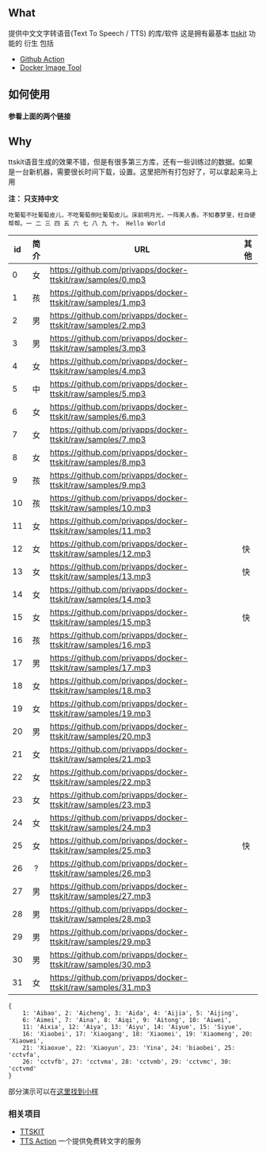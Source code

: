 ## What
提供中文文字转语音(Text To Speech / TTS) 的库/软件
这是拥有最基本 [ttskit](https://github.com/KuangDD/ttskit) 功能的 衍生 包括
* [Github Action](https://github.com/privapps/docker-ttskit/tree/action)
* [Docker Image Tool](https://github.com/privapps/docker-ttskit/tree/tool)

## 如何使用
#### 参看上面的两个链接

## Why
ttskit语音生成的效果不错，但是有很多第三方库，还有一些训练过的数据。如果是一台新机器，需要很长时间下载，设置。这里把所有打包好了，可以拿起来马上用

**注： 只支持中文**

`吃葡萄不吐葡萄皮儿，不吃葡萄倒吐葡萄皮儿。床前明月光，一阵美人香。不知春梦里，枉自硬帮帮。一 二 三 四 五 六 七 八 九 十。 Hello World`

 | id | 简介 | URL | 其他 | 
 | ------------- |:-------------:| ----- | --- |
 | 0 | 女 | https://github.com/privapps/docker-ttskit/raw/samples/0.mp3 |  | 
 | 1 | 孩 | https://github.com/privapps/docker-ttskit/raw/samples/1.mp3 |  | 
 | 2 | 男 | https://github.com/privapps/docker-ttskit/raw/samples/2.mp3 |  | 
 | 3 | 男 | https://github.com/privapps/docker-ttskit/raw/samples/3.mp3 |  | 
 | 4 | 女 | https://github.com/privapps/docker-ttskit/raw/samples/4.mp3 |  | 
 | 5 | 中 | https://github.com/privapps/docker-ttskit/raw/samples/5.mp3 |  | 
 | 6 | 女 | https://github.com/privapps/docker-ttskit/raw/samples/6.mp3 |  | 
 | 7 | 女 | https://github.com/privapps/docker-ttskit/raw/samples/7.mp3 |  | 
 | 8 | 女 | https://github.com/privapps/docker-ttskit/raw/samples/8.mp3 |  | 
 | 9 | 孩 | https://github.com/privapps/docker-ttskit/raw/samples/9.mp3 |  | 
 | 10 | 孩 | https://github.com/privapps/docker-ttskit/raw/samples/10.mp3 |  | 
 | 11 | 女 | https://github.com/privapps/docker-ttskit/raw/samples/11.mp3 |  | 
 | 12 | 女 | https://github.com/privapps/docker-ttskit/raw/samples/12.mp3 | 快 | 
 | 13 | 女 | https://github.com/privapps/docker-ttskit/raw/samples/13.mp3 | 快 | 
 | 14 | 女 | https://github.com/privapps/docker-ttskit/raw/samples/14.mp3 |  | 
 | 15 | 女 | https://github.com/privapps/docker-ttskit/raw/samples/15.mp3 | 快 | 
 | 16 | 孩 | https://github.com/privapps/docker-ttskit/raw/samples/16.mp3 |  | 
 | 17 | 男 | https://github.com/privapps/docker-ttskit/raw/samples/17.mp3 |  | 
 | 18 | 女 | https://github.com/privapps/docker-ttskit/raw/samples/18.mp3 |  | 
 | 19 | 女 | https://github.com/privapps/docker-ttskit/raw/samples/19.mp3 |  | 
 | 20 | 男 | https://github.com/privapps/docker-ttskit/raw/samples/20.mp3 |  | 
 | 21 | 女 | https://github.com/privapps/docker-ttskit/raw/samples/21.mp3 |  | 
 | 22 | 女 | https://github.com/privapps/docker-ttskit/raw/samples/22.mp3 |  | 
 | 23 | 女 | https://github.com/privapps/docker-ttskit/raw/samples/23.mp3 |  | 
 | 24 | 女 | https://github.com/privapps/docker-ttskit/raw/samples/24.mp3 |  | 
 | 25 | 女 | https://github.com/privapps/docker-ttskit/raw/samples/25.mp3 | 快 | 
 | 26 | ? | https://github.com/privapps/docker-ttskit/raw/samples/26.mp3 |  | 
 | 27 | 男 | https://github.com/privapps/docker-ttskit/raw/samples/27.mp3 |  | 
 | 28 | 男 | https://github.com/privapps/docker-ttskit/raw/samples/28.mp3 |  | 
 | 29 | 男 | https://github.com/privapps/docker-ttskit/raw/samples/29.mp3 |  | 
 | 30 | 男 | https://github.com/privapps/docker-ttskit/raw/samples/30.mp3 |  | 
 | 31 | 女 | https://github.com/privapps/docker-ttskit/raw/samples/31.mp3 |  | 

```
{
    1: 'Aibao', 2: 'Aicheng', 3: 'Aida', 4: 'Aijia', 5: 'Aijing',
    6: 'Aimei', 7: 'Aina', 8: 'Aiqi', 9: 'Aitong', 10: 'Aiwei',
    11: 'Aixia', 12: 'Aiya', 13: 'Aiyu', 14: 'Aiyue', 15: 'Siyue',
    16: 'Xiaobei', 17: 'Xiaogang', 18: 'Xiaomei', 19: 'Xiaomeng', 20: 'Xiaowei',
    21: 'Xiaoxue', 22: 'Xiaoyun', 23: 'Yina', 24: 'biaobei', 25: 'cctvfa',
    26: 'cctvfb', 27: 'cctvma', 28: 'cctvmb', 29: 'cctvmc', 30: 'cctvmd'
}
```
部分演示可以在[这里找到小样](https://github.com/KuangDD/zhrtvc/tree/master/data/files/examples)

### 相关项目
 * [TTSKIT](https://github.com/KuangDD/ttskit)
 * [TTS Action](https://github.com/l-O-O-l/TTS-action/blob/dev/README_CN.md) 一个提供免费转文字的服务
